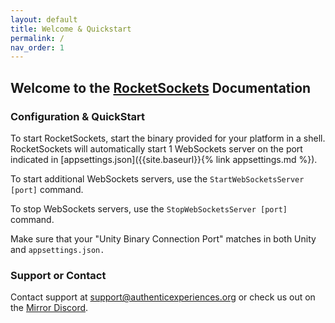 ```yaml
---
layout: default
title: Welcome & Quickstart
permalink: /
nav_order: 1
---
```


## Welcome to the [RocketSockets](https://rocketsockets.network/) Documentation

### Configuration & QuickStart

To start RocketSockets, start the binary provided for your platform in a shell. RocketSockets will automatically start 1 WebSockets server on the port indicated in [appsettings.json]({{site.baseurl}}{% link appsettings.md %}).

To start additional WebSockets servers, use the `StartWebSocketsServer [port]` command.

To stop WebSockets servers, use the `StopWebSocketsServer [port]` command.

Make sure that your "Unity Binary Connection Port" matches in both Unity and `appsettings.json.`

### Support or Contact

Contact support at [support@authenticexperiences.org](mailto:support@authenticexperiences.org) or check us out on the [Mirror Discord](https://discord.gg/eZ74xb).
